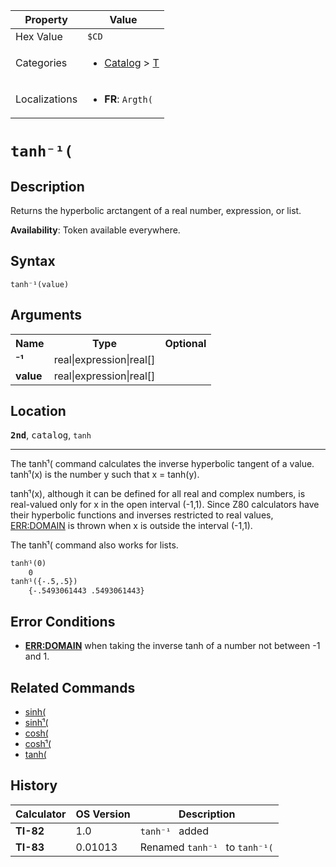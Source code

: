 | Property      | Value |
|---------------|-------|
| Hex Value     | `$CD`|
| Categories    | <ul><li>[Catalog](<../categories/Catalog.md>) > [T](<../categories/Catalog.md#T>)</li></ul> |
| Localizations | <ul><li><b>FR</b>: `Argth(`</li></ul> |

# `tanh⁻¹(`

## Description
Returns the hyperbolic arctangent of a real number, expression, or list.


<b>Availability</b>: Token available everywhere.

## Syntax
`tanh⁻¹(value)`

## Arguments
<table>
<tr><th>Name</th><th>Type</th><th>Optional</th></tr>

<tr><td><b>⁻¹</b></td><td>real|expression|real[]</td><td></td></tr>

<tr><td><b>value</b></td><td>real|expression|real[]</td><td></td></tr>

</table>

## Location
<tt><kbd><b>2nd</b></kbd></tt>, <kbd>catalog</kbd>, `tanh`
<hr>

The tanhֿ¹( command calculates the inverse hyperbolic tangent of a value. tanhֿ¹(x) is the number y such that x = tanh(y).

tanhֿ¹(x), although it can be defined for all real and complex numbers, is real-valued only for x in the open interval (-1,1). Since Z80 calculators have their hyperbolic functions and inverses restricted to real values, [ERR:DOMAIN](errors#domain) is thrown when x is outside the interval (-1,1).

The tanhֿ¹( command also works for lists.

```ti-basic
tanhֿ¹(0)
    0
tanhֿ¹({-.5,.5})
    {-.5493061443 .5493061443}
```

## Error Conditions

*   **[ERR:DOMAIN](errors#domain)** when taking the inverse tanh of a number not between -1 and 1.

## Related Commands

*   [sinh(](sinh\(.md)
*   [sinhֿ¹(](sinhֿ¹\(.md)
*   [cosh(](cosh\(.md)
*   [coshֿ¹(](coshֿ¹\(.md)
*   [tanh(](tanh\(.md)

## History
| Calculator | OS Version | Description |
|------------|------------|-------------|
| <b>TI-82</b> | 1.0 | `tanh⁻¹ ` added |
| <b>TI-83</b> | 0.01013 | Renamed `tanh⁻¹ ` to `tanh⁻¹(`


